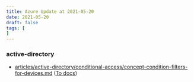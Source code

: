 ```yaml
---
title: Azure Update at 2021-05-20
date: 2021-05-20
draft: false
tags: [
]
---
```


### active-directory
- [articles/active-directory/conditional-access/concept-condition-filters-for-devices.md](https://github.com/MicrosoftDocs/azure-docs/compare/a9f131f..2ab484c#diff-22e100cb72f5ae69275e28f8e69eeb7da9d266dd26d020064c4b75c952be85be) ([To docs](https://docs.microsoft.com/en-us/azure/active-directory/conditional-access/concept-condition-filters-for-devices?WT.mc_id=AZ-MVP-5003408))
    
